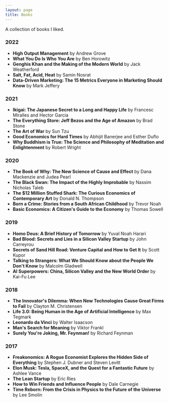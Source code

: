 ```yaml
---
layout: page
title: Books
---
```


A collection of books I liked.

### 2022
* **High Output Management** by Andrew Grove
* **What You Do Is Who You Are** by Ben Horowitz
* **Genghis Khan and the Making of the Modern World** by Jack Weatherford
* **Salt, Fat, Acid, Heat** by Samin Nosrat
* **Data-Driven Marketing: The 15 Metrics Everyone in Marketing Should Know** by Mark Jeffery

### 2021
* **Ikigai: The Japanese Secret to a Long and Happy Life** by Francesc Miralles and Hector Garcia
* **The Everything Store: Jeff Bezos and the Age of Amazon** by Brad Stone
* **The Art of War** by Sun Tzu
* **Good Economics for Hard Times** by Abhijit Banerjee and Esther Duflo
* **Why Buddhism is True: The Science and Philosophy of Meditation and Enlightenment** by Robert Wright

### 2020
* **The Book of Why: The New Science of Cause and Effect** by Dana Mackenzie and Judea Pearl
* **The Black Swan: The Impact of the Highly Improbable** by Nassim Nicholas Taleb
* **The $12 Million Stuffed Shark: The Curious Economics of Contemporary Art** by Donald N. Thompson
* **Born a Crime: Stories from a South African Childhood** by Trevor Noah
* **Basic Economics: A Citizen's Guide to the Economy** by Thomas Sowell

### 2019
* **Homo Deus: A Brief History of Tomorrow** by Yuval Noah Harari
* **Bad Blood: Secrets and Lies in a Silicon Valley Startup** by John Carreyrou
* **Secrets of Sand Hill Road: Venture Capital and How to Get It** by Scott Kupor
* **Talking to Strangers: What We Should Know about the People We Don't Know** by Malcolm Gladwell
* **AI Superpowers: China, Silicon Valley and the New World Order** by Kai-Fu Lee

### 2018
* **The Innovator's Dilemma: When New Technologies Cause Great Firms to Fail** by Clayton M. Christensen
* **Life 3.0: Being Human in the Age of Artificial Intelligence** by Max Tegmark
* **Leonardo da Vinci** by Walter Isaacson
* **Man's Search for Meaning** by Viktor Frankl
* **Surely You're Joking, Mr. Feynman!** by Richard Feynman

### 2017
* **Freakonomics: A Rogue Economist Explores the Hidden Side of Everything** by Stephen J. Dubner and Steven Levitt
* **Elon Musk: Tesla, SpaceX, and the Quest for a Fantastic Future** by Ashlee Vance
* **The Lean Startup** by Eric Ries
* **How to Win Friends and Influence People** by Dale Carnegie
* **Time Reborn: From the Crisis in Physics to the Future of the Universe** by Lee Smolin
